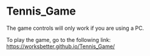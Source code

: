 # Tennis_Game

The game controls will only work if you are using a PC.

To play the game, go to the following link:
https://worksbetter.github.io/Tennis_Game/
